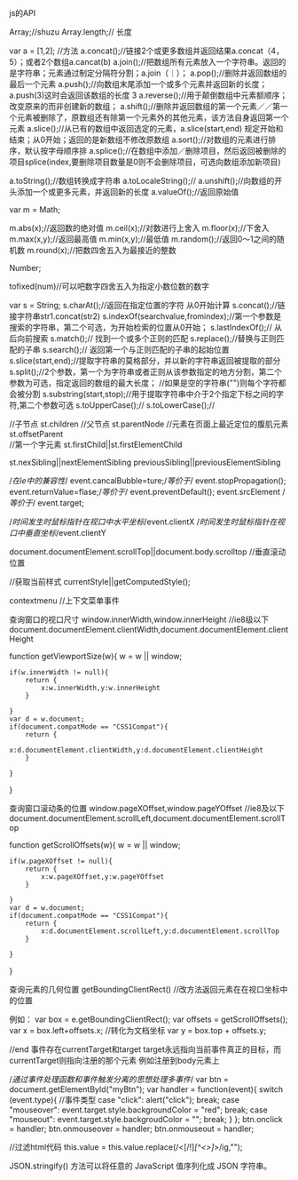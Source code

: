 js的API

Array;//shuzu
Array.length;// 长度

var a = [1,2];
//方法
a.concat();//链接2个或更多数组并返回结果a.concat（4，5）；或者2个数组a.cancat(b)
a.join();//把数组所有元素放入一个字符串。返回的是字符串；元素通过制定分隔符分割；a.join（｜）；
a.pop();//删除并返回数组的最后一个元素
a.push();//向数组末尾添加一个或多个元素并返回新的长度；a.push(3)这时会返回该数组的长度  3
a.reverse();//用于颠倒数组中元素额顺序；改变原来的而非创建新的数组；
a.shift();//删除并返回数组的第一个元素／／第一个元素被删除了，原数组还有除第一个元素外的其他元素，该方法自身返回第一个元素
a.slice();//从已有的数组中返回选定的元素，a.slice(start,end) 规定开始和结束；从0开始；返回的是新数组不修改原数组
a.sort();//对数组的元素进行排序，默认按字母顺序排
a.splice();//在数组中添加／删除项目，然后返回被删除的项目splice(index,要删除项目数量是0则不会删除项目，可选向数组添加新项目)

a.toString();//数组转换成字符串
a.toLocaleString();//
a.unshift();//向数组的开头添加一个或更多元素，并返回新的长度
a.valueOf();//返回原始值


var m = Math;

m.abs(x);//返回数的绝对值
m.ceil(x);//对数进行上舍入
m.floor(x);//下舍入
m.max(x,y);//返回最高值
m.min(x,y);//最低值
m.random();//返回0～1之间的随机数
m.round(x);//把数四舍五入为最接近的整数

Number;

tofixed(num)//可以吧数字四舍五入为指定小数位数的数字


var s = String;
s.charAt();//返回在指定位置的字符 从0开始计算
s.concat();//链接字符串str1.concat(str2)
s.indexOf(searchvalue,fromindex);//第一个参数是搜索的字符串，第二个可选，为开始检索的位置从0开始；
s.lastIndexOf();// 从后向前搜索
s.match();// 找到一个或多个正则的匹配
s.replace();//替换与正则匹配的子串
s.search();// 返回第一个与正则匹配的子串的起始位置
s.slice(start,end);//提取字符串的莫格部分，并以新的字符串返回被提取的部分
s.split();//2个参数，第一个为字符串或者正则从该参数指定的地方分割，第二个参数为可选，指定返回的数组的最大长度；
//如果是空的字符串("")则每个字符都会被分割
s.substring(start,stop);//用于提取字符串中介于2个指定下标之间的字符,第二个参数可选
s.toUpperCase();//
s.toLowerCase();//


//子节点
st.children
//父节点
st.parentNode
//元素在页面上最近定位的腹肌元素
st.offsetParent  
//第一个字元素
st.firstChild||st.firstElementChild

st.nexSibling||nextElementSibling
previousSibling||previousElementSibling

/*在ie中的兼容性*/
event.cancalBubble=ture;/*等价于*/  event.stopPropagation();
event.returnValue=flase;/*等价于*/  event.preventDefault();
event.srcElement /*等价于*/  event.target;

/*时间发生时鼠标指针在视口中水平坐标*/event.clientX
/*时间发生时鼠标指针在视口中垂直坐标*/event.clientY

document.documentElement.scrollTop||document.body.scrolltop  //垂直滚动位置

//获取当前样式
currentStyle||getComputedStyle();

contextmenu //上下文菜单事件

查询窗口的视口尺寸
window.innerWidth,window.innerHeight
//ie8级以下
document.documentElement.clientWidth,document.documentElement.clientHeight

function getViewportSize(w){
    w = w || window;

    if(w.innerWidth != null){
        return {
            x:w.innerWidth,y:w.innerHeight
        }
        
    }
    var d = w.document;
    if(document.compatMode == "CSS1Compat"){
        return {
            x:d.documentElement.clientWidth,y:d.documentElement.clientHeight
        }
        
    }
}

查询窗口滚动条的位置
window.pageXOffset,window.pageYOffset
//ie8及以下
document.documentElement.scrollLeft,document.documentElement.scrollTop

function getScrollOffsets(w){
    w = w || window;

    if(w.pageXOffset != null){
        return {
            x:w.pageXOffset,y:w.pageYOffset
        }
        
    }
    var d = w.document;
    if(document.compatMode == "CSS1Compat"){
        return {
            x:d.documentElement.scrollLeft,y:d.documentElement.scrollTop
        }
        
    }
}

查询元素的几何位置
getBoundingClientRect()  //改方法返回元素在在视口坐标中的位置

例如：
var box = e.getBoundingClientRect();
var offsets = getScrollOffsets();
var x = box.left+offsets.x;  //转化为文档坐标
var y = box.top + offsets.y;



//end
 事件存在currentTarget和target
target永远指向当前事件真正的目标，而currentTarget则指向注册的那个元素  例如注册到body元素上



/*通过事件处理函数和事件触发分离的思想处理多事件*/
var btn = document.getElementById("myBtn");
var handler = function(event){
    switch (event.type){ //事件类型
        case "click":
            alert("click");
            break;
        case "mouseover":
            event.target.style.backgroundColor = "red";
            break;
        case "mouseout":
            event.target.style.backgroudColor = "";
            break;
    }
};
btn.onclick = handler;
btn.onmouseover = handler;
btn.onmouseout = handler;

//过滤html代码
this.value = this.value.replace(/<[\/\!]*[^<>]*>/ig,"");

JSON.stringify() 方法可以将任意的 JavaScript 值序列化成 JSON 字符串。
